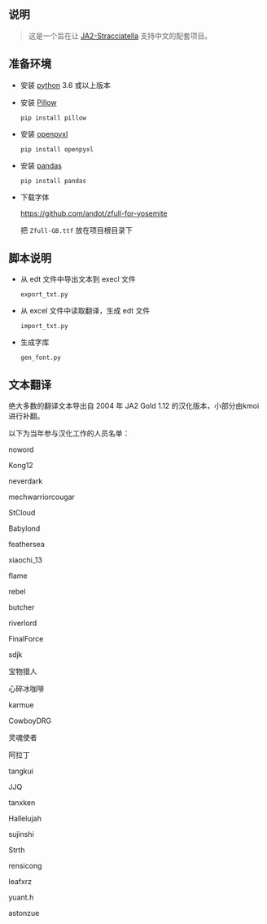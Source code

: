 ## 说明

>这是一个旨在让 [JA2-Stracciatella](https://github.com/ja2-stracciatella/ja2-stracciatella) 支持中文的配套项目。

## 准备环境

* 安装 [python](https://www.python.org/downloads/) 3.6 或以上版本 
    

* 安装 [Pillow](https://python-pillow.org/)
    ```
    pip install pillow
    ```

* 安装 [openpyxl](https://openpyxl.readthedocs.io/en/stable/)
    ```
    pip install openpyxl
    ```

* 安装 [pandas](https://pandas.pydata.org/)
    ```
    pip install pandas
    ```

* 下载字体
 
    https://github.com/andot/zfull-for-yosemite
    
    把 `Zfull-GB.ttf` 放在项目根目录下

## 脚本说明
* 从 edt 文件中导出文本到 execl 文件
    
    ```export_txt.py```

* 从 excel 文件中读取翻译，生成 edt 文件

    ```import_txt.py```

* 生成字库

    ```gen_font.py```

## 文本翻译
绝大多数的翻译文本导出自 2004 年 JA2 Gold 1.12 的汉化版本，小部分由kmoi进行补翻。

以下为当年参与汉化工作的人员名单：

noword

Kong12

neverdark

mechwarriorcougar

StCloud

Babylond

feathersea

xiaochi_13

flame

rebel

butcher

riverlord

FinalForce

sdjk

宝物猎人

心碎冰咖啡

karmue

CowboyDRG

灵魂使者

阿拉丁

tangkui 

JJQ

tanxken

Hallelujah

sujinshi

Strth

rensicong

leafxrz 

yuant.h 

astonzue
